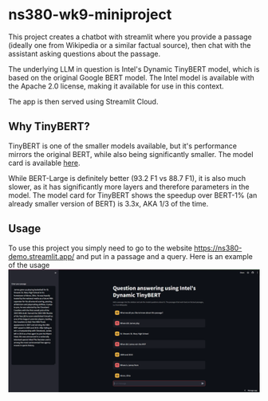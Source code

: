 # ns380-wk9-miniproject

This project creates a chatbot with streamlit where you provide a passage (ideally one from Wikipedia or a similar factual source), then chat with the assistant asking questions about the passage. 

The underlying LLM in question is Intel's Dynamic TinyBERT model, which is based on the original Google BERT model. The Intel model is available with the Apache 2.0 license, making it available for use in this context.

The app is then served using Streamlit Cloud.

## Why TinyBERT?

TinyBERT is one of the smaller models available, but it's performance mirrors the original BERT, while also being significantly smaller. The model card is available [here](https://huggingface.co/Intel/dynamic_tinybert).

While BERT-Large is definitely better (93.2 F1 vs 88.7 F1), it is also much slower, as it has significantly more layers and therefore parameters in the model. The model card for TinyBERT shows the speedup over BERT-1% (an already smaller version of BERT) is 3.3x, AKA 1/3 of the time.

## Usage

To use this project you simply need to go to the website https://ns380-demo.streamlit.app/ and put in a passage and a query. Here is an example of the usage
![alt text](image.png)